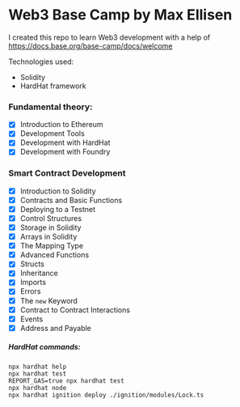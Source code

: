 # Web3 Base Camp by Max Ellisen

I created this repo to learn Web3 development with a help of https://docs.base.org/base-camp/docs/welcome

Technologies used:
- Solidity
- HardHat framework

### Fundamental theory:

* [x] Introduction to Ethereum
* [x] Development Tools
* [x] Development with HardHat
* [x] Development with Foundry

### Smart Contract Development

* [x] Introduction to Solidity
* [x] Contracts and Basic Functions
* [x] Deploying to a Testnet
* [x] Control Structures
* [x] Storage in Solidity
* [x] Arrays in Solidity
* [x] The Mapping Type
* [x] Advanced Functions
* [x] Structs
* [x] Inheritance
* [x] Imports
* [x] Errors
* [x] The `new` Keyword
* [x] Contract to Contract Interactions
* [x] Events
* [x] Address and Payable

##### HardHat commands:

```shell
npx hardhat help
npx hardhat test
REPORT_GAS=true npx hardhat test
npx hardhat node
npx hardhat ignition deploy ./ignition/modules/Lock.ts
```

